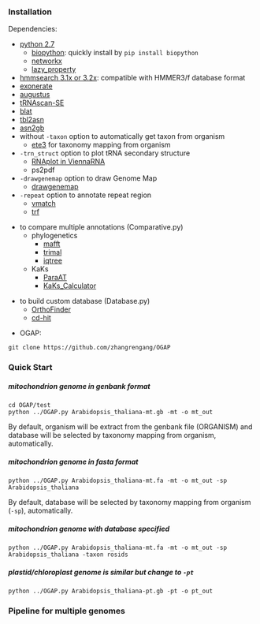 ### Installation ###
Dependencies:
+ [python 2.7](https://www.python.org/)  
    + [biopython](https://biopython.org/): quickly install by `pip install biopython`  
    + [networkx](http://networkx.github.io/)  
    + [lazy_property](https://github.com/jackmaney/lazy-property)  
+ [hmmsearch 3.1x or 3.2x](http://hmmer.org/): compatible with HMMER3/f database format  
+ [exonerate](https://www.ebi.ac.uk/about/vertebrate-genomics/software/exonerate)
+ [augustus](http://bioinf.uni-greifswald.de/webaugustus/)
+ [tRNAscan-SE](http://trna.ucsc.edu/software/)
+ [blat](http://hgdownload.cse.ucsc.edu/admin/exe/linux.x86_64/blat/)
+ [tbl2asn](https://ftp.ncbi.nih.gov/toolbox/ncbi_tools/converters/by_program/tbl2asn/)
+ [asn2gb](https://ftp.ncbi.nih.gov/toolbox/ncbi_tools/converters/by_program/asn2gb/)
+ without `-taxon` option to automatically get taxon from organism
    + [ete3](http://etetoolkit.org/) for taxonomy mapping from organism
+ `-trn_struct` option to plot tRNA secondary structure
    + [RNAplot in ViennaRNA](https://www.tbi.univie.ac.at/RNA/)  
    + ps2pdf  
+ `-drawgenemap` option to draw Genome Map
    + [drawgenemap](https://chlorobox.mpimp-golm.mpg.de/OGDraw-Downloads.html)  
+ `-repeat` option to annotate repeat region
    + [vmatch](http://www.vmatch.de/)  
    + [trf](http://tandem.bu.edu/trf/trf.html)  

- to compare multiple annotations (Comparative.py)  
    - phylogenetics
        - [mafft](https://mafft.cbrc.jp/alignment/software/)  
        - [trimal](http://trimal.cgenomics.org/)  
        - [iqtree](http://www.iqtree.org/)  
    - KaKs
        - [ParaAT](http://bigd.big.ac.cn/tools/paraat)  
        - [KaKs_Calculator](https://bigd.big.ac.cn/tools/kaks)  

* to build custom database (Database.py)  
    * [OrthoFinder](https://github.com/davidemms/OrthoFinder)  
    * [cd-hit](http://cd-hit.org/)  

- OGAP:
```
git clone https://github.com/zhangrengang/OGAP
```

### Quick Start

##### mitochondrion genome in genbank format
```
cd OGAP/test
python ../OGAP.py Arabidopsis_thaliana-mt.gb -mt -o mt_out
```
By default, organism will be extract from the genbank file (ORGANISM) and database will be selected by taxonomy mapping from organism, automatically.
##### mitochondrion genome in fasta format
```
python ../OGAP.py Arabidopsis_thaliana-mt.fa -mt -o mt_out -sp Arabidopsis_thaliana
```
By default, database will be selected by taxonomy mapping from organism (`-sp`), automatically.
##### mitochondrion genome with database specified
```
python ../OGAP.py Arabidopsis_thaliana-mt.fa -mt -o mt_out -sp Arabidopsis_thaliana -taxon rosids
```

##### plastid/chloroplast genome is similar but change to `-pt`
```
python ../OGAP.py Arabidopsis_thaliana-pt.gb -pt -o pt_out
```

### Pipeline for multiple genomes
```

```
